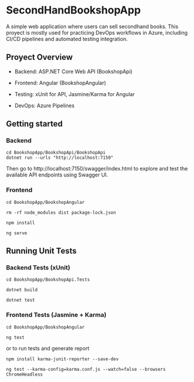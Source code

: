 # SecondHandBookshopApp

A simple web application where users can sell secondhand books.
This proyect is mostly used for practicing DevOps workflows in Azure, including CI/CD pipelines and automated testing integration.

## Proyect Overview

- Backend: ASP.NET Core Web API (BookshopApi)

- Frontend: Angular (BookshopAngular)

- Testing: xUnit for API, Jasmine/Karma for Angular

- DevOps: Azure Pipelines

## Getting started

### Backend
```
cd BookshopApp/BookshopApi/BookshopApi
dotnet run --urls "http://localhost:7150"
```

Then go to http://localhost:7150/swagger/index.html to explore and test the available API endpoints using Swagger UI.

### Frontend
```
cd BookshopApp/BookshopAngular

rm -rf node_modules dist package-lock.json

npm install

ng serve
```

## Running Unit Tests

### Backend Tests (xUnit)

```
cd BookshopApp/BookshopApi.Tests

dotnet build

dotnet test
```

### Frontend Tests (Jasmine + Karma)

```
cd BookshopApp/BookshopAngular

ng test
```
or to run tests and generate report

```
npm install karma-junit-reporter --save-dev

ng test --karma-config=karma.conf.js --watch=false --browsers ChromeHeadless
```
